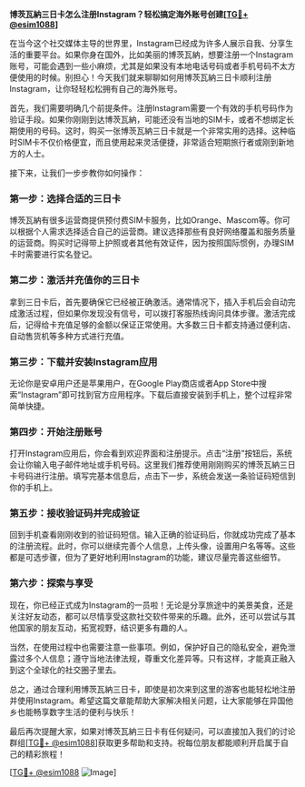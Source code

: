 **博茨瓦納三日卡怎么注册Instagram？轻松搞定海外账号创建[[TG💪+ @esim1088](https://t.me/s/esim1088)]**

在当今这个社交媒体主导的世界里，Instagram已经成为许多人展示自我、分享生活的重要平台。如果你身在国外，比如美丽的博茨瓦納，想要注册一个Instagram账号，可能会遇到一些小麻烦，尤其是如果没有本地电话号码或者手机号码不太方便使用的时候。别担心！今天我们就来聊聊如何用博茨瓦納三日卡顺利注册Instagram，让你轻轻松松拥有自己的海外账号。

首先，我们需要明确几个前提条件。注册Instagram需要一个有效的手机号码作为验证手段。如果你刚刚到达博茨瓦納，可能还没有当地的SIM卡，或者不想绑定长期使用的号码。这时，购买一张博茨瓦納三日卡就是一个非常实用的选择。这种临时SIM卡不仅价格便宜，而且使用起来灵活便捷，非常适合短期旅行者或刚到新地方的人士。

接下来，让我们一步步教你如何操作：

### 第一步：选择合适的三日卡

博茨瓦納有很多运营商提供预付费SIM卡服务，比如Orange、Mascom等。你可以根据个人需求选择适合自己的运营商。建议选择那些有良好网络覆盖和服务质量的运营商。购买时记得带上护照或者其他有效证件，因为按照国际惯例，办理SIM卡时需要进行实名登记。

### 第二步：激活并充值你的三日卡

拿到三日卡后，首先要确保它已经被正确激活。通常情况下，插入手机后会自动完成激活过程，但如果你发现没有信号，可以拨打客服热线询问具体步骤。激活完成后，记得给卡充值足够的金额以保证正常使用。大多数三日卡都支持通过便利店、自动售货机等多种方式进行充值。

### 第三步：下载并安装Instagram应用

无论你是安卓用户还是苹果用户，在Google Play商店或者App Store中搜索“Instagram”即可找到官方应用程序。下载后直接安装到手机上，整个过程非常简单快捷。

### 第四步：开始注册账号

打开Instagram应用后，你会看到欢迎界面和注册提示。点击“注册”按钮后，系统会让你输入电子邮件地址或手机号码。这里我们推荐使用刚刚购买的博茨瓦納三日卡号码进行注册。填写完基本信息后，点击下一步，系统会发送一条验证码短信到你的手机上。

### 第五步：接收验证码并完成验证

回到手机查看刚刚收到的验证码短信。输入正确的验证码后，你就成功完成了基本的注册流程。此时，你可以继续完善个人信息，上传头像，设置用户名等等。这些都是可选步骤，但为了更好地利用Instagram的功能，建议尽量完善这些细节。

### 第六步：探索与享受

现在，你已经正式成为Instagram的一员啦！无论是分享旅途中的美景美食，还是关注好友动态，都可以尽情享受这款社交软件带来的乐趣。此外，还可以尝试与其他国家的朋友互动，拓宽视野，结识更多有趣的人。

当然，在使用过程中也需要注意一些事项。例如，保护好自己的隐私安全，避免泄露过多个人信息；遵守当地法律法规，尊重文化差异等。只有这样，才能真正融入到这个全球化的社交圈子里去。

总之，通过合理利用博茨瓦納三日卡，即使是初次来到这里的游客也能轻松地注册并使用Instagram。希望这篇文章能帮助大家解决相关问题，让大家能够在异国他乡也能畅享数字生活的便利与快乐！

最后再次提醒大家，如果对博茨瓦納三日卡有任何疑问，可以直接加入我们的讨论群组[[TG💪+ @esim1088](https://t.me/s/esim1088)]获取更多帮助和支持。祝每位朋友都能顺利开启属于自己的精彩旅程！

[[TG💪+ @esim1088](https://t.me/s/esim1088) ![Image](https://i.postimg.cc/4NQfJmqS/Snipaste-2025-05-13-00-14-12.png)]